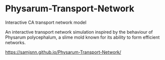 # Physarum-Transport-Network
Interactive CA transport network model

An interactive transport network simulation inspired by the behaviour of Physarum polycephalum, a slime mold known for its ability to form efficient networks.

https://samjsnn.github.io/Physarum-Transport-Network/
